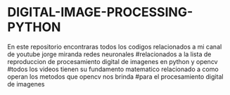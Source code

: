 #          DIGITAL-IMAGE-PROCESSING-PYTHON 
En este repositorio encontraras todos los codigos relacionados a mi canal de youtube jorge miranda redes neuronales
#relacionados a la lista de reproduccion de procesamiento digital de imagenes en python y opencv
#todos los videos tienen su fundamento matematico relacionado a como operan los metodos que opencv nos brinda
#para el procesamiento digital de imagenes
